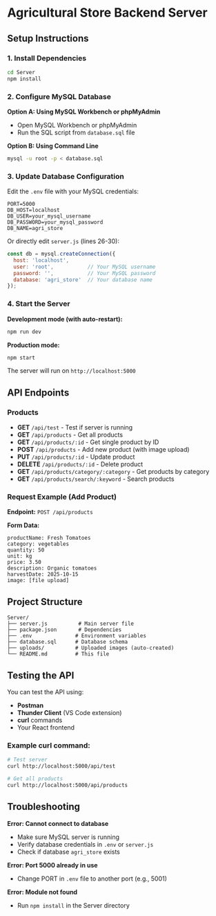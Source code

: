 # Agricultural Store Backend Server

## Setup Instructions

### 1. Install Dependencies
```bash
cd Server
npm install
```

### 2. Configure MySQL Database

**Option A: Using MySQL Workbench or phpMyAdmin**
- Open MySQL Workbench or phpMyAdmin
- Run the SQL script from `database.sql` file

**Option B: Using Command Line**
```bash
mysql -u root -p < database.sql
```

### 3. Update Database Configuration

Edit the `.env` file with your MySQL credentials:
```env
PORT=5000
DB_HOST=localhost
DB_USER=your_mysql_username
DB_PASSWORD=your_mysql_password
DB_NAME=agri_store
```

Or directly edit `server.js` (lines 26-30):
```javascript
const db = mysql.createConnection({
  host: 'localhost',
  user: 'root',           // Your MySQL username
  password: '',           // Your MySQL password
  database: 'agri_store'  // Your database name
});
```

### 4. Start the Server

**Development mode (with auto-restart):**
```bash
npm run dev
```

**Production mode:**
```bash
npm start
```

The server will run on `http://localhost:5000`

## API Endpoints

### Products

- **GET** `/api/test` - Test if server is running
- **GET** `/api/products` - Get all products
- **GET** `/api/products/:id` - Get single product by ID
- **POST** `/api/products` - Add new product (with image upload)
- **PUT** `/api/products/:id` - Update product
- **DELETE** `/api/products/:id` - Delete product
- **GET** `/api/products/category/:category` - Get products by category
- **GET** `/api/products/search/:keyword` - Search products

### Request Example (Add Product)

**Endpoint:** `POST /api/products`

**Form Data:**
```
productName: Fresh Tomatoes
category: vegetables
quantity: 50
unit: kg
price: 3.50
description: Organic tomatoes
harvestDate: 2025-10-15
image: [file upload]
```

## Project Structure

```
Server/
├── server.js          # Main server file
├── package.json       # Dependencies
├── .env              # Environment variables
├── database.sql      # Database schema
├── uploads/          # Uploaded images (auto-created)
└── README.md         # This file
```

## Testing the API

You can test the API using:
- **Postman**
- **Thunder Client** (VS Code extension)
- **curl** commands
- Your React frontend

### Example curl command:
```bash
# Test server
curl http://localhost:5000/api/test

# Get all products
curl http://localhost:5000/api/products
```

## Troubleshooting

**Error: Cannot connect to database**
- Make sure MySQL server is running
- Verify database credentials in `.env` or `server.js`
- Check if database `agri_store` exists

**Error: Port 5000 already in use**
- Change PORT in `.env` file to another port (e.g., 5001)

**Error: Module not found**
- Run `npm install` in the Server directory
